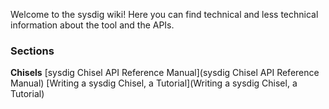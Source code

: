 Welcome to the sysdig wiki!
Here you can find technical and less technical information about the tool and the APIs.

### Sections
**Chisels**
[sysdig Chisel API Reference Manual](sysdig Chisel API Reference Manual)
[Writing a sysdig Chisel, a Tutorial](Writing a sysdig Chisel, a Tutorial)